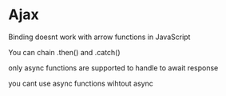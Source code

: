 # Ajax

Binding doesnt work with arrow functions in JavaScript


You can chain .then() and .catch()



only async functions are supported to handle to await response

you cant use async functions wihtout async
